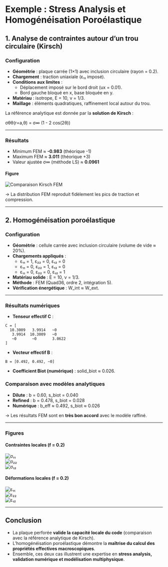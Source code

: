 # Exemple : Stress Analysis et Homogénéisation Poroélastique

## 1. Analyse de contraintes autour d’un trou circulaire (Kirsch)

### Configuration
- **Géométrie** : plaque carrée (1×1) avec inclusion circulaire (rayon = 0.2).  
- **Chargement** : traction uniaxiale (ε₁₁ imposé).  
- **Conditions aux limites** :  
  - Déplacement imposé sur le bord droit (ux = 0.01).  
  - Bord gauche bloqué en x, base bloquée en y.  
- **Matériau** : isotrope, E = 10, ν = 1/3.  
- **Maillage** : éléments quadratiques, raffinement local autour du trou.  

La référence analytique est donnée par la **solution de Kirsch** :

σθθ(r=a,θ) = σ∞ (1 - 2 cos(2θ))

---

### Résultats
- Minimum FEM ≈ **-0.983** (théorique -1)  
- Maximum FEM ≈ **3.011** (théorique +3)  
- Valeur ajustée σ∞ (méthode LS) ≈ **0.0961**  

#### Figure
![Comparaison Kirsch FEM](/docs/images/stress_homogenization_example/kirsch_compare.png)  

→ La distribution FEM reproduit fidèlement les pics de traction et compression.  

---

## 2. Homogénéisation poroélastique

### Configuration
- **Géométrie** : cellule carrée avec inclusion circulaire (volume de vide ≈ 20%).  
- **Chargements appliqués** :  
  - ε₁₁ = 1, ε₂₂ = 0, ε₁₂ = 0  
  - ε₁₁ = 0, ε₂₂ = 1, ε₁₂ = 0  
  - ε₁₁ = 0, ε₂₂ = 0, ε₁₂ = 1  
- **Matériau solide** : E = 10, ν = 1/3.  
- **Méthode** : FEM (Quad36, ordre 2, intégration 5).  
- **Vérification énergétique** : W_int ≈ W_ext.  

---

### Résultats numériques
- **Tenseur effectif C** :  
```
C = [
  10.3009   3.9914   ~0
   3.9914  10.3009   ~0
   ~0       ~0       3.0622
]
```

- **Vecteur effectif B** :  
```
B = [0.492, 0.492, ~0]
```

- **Coefficient Biot (numérique)** : solid_biot ≈ 0.026.  

### Comparaison avec modèles analytiques
- **Dilute** : b = 0.60, s_biot = 0.040  
- **Refined** : b = 0.478, s_biot = 0.028  
- **Numérique** : b_eff ≈ 0.492, s_biot ≈ 0.026  

→ Les résultats FEM sont en **très bon accord** avec le modèle raffiné.  

---

### Figures

#### Contraintes locales (f = 0.2)  
![σ₁₁](/docs/images/stress_homogenization_example/σ₁₁_poro.png)  
![σ₂₂](/docs/images/stress_homogenization_example/σ₂₂_poro.png)  
![σ₁₂](/docs/images/stress_homogenization_example/σ₁₂_poro.png)  

#### Déformations locales (f = 0.2)  
![ε₁₁](/docs/images/stress_homogenization_example/ϵ₁₁_poro.png)  
![ε₂₂](/docs/images/stress_homogenization_example/ϵ₂₂_poro.png)  
![ε₁₂](/docs/images/stress_homogenization_example/ϵ₁₂_poro.png)  

---

## Conclusion
- La plaque perforée **valide la capacité locale du code** (comparaison avec la référence analytique de Kirsch).  
- L’homogénéisation poroélastique démontre la **maîtrise du calcul des propriétés effectives macroscopiques**.  
- Ensemble, ces deux cas illustrent une expertise en **stress analysis, validation numérique et modélisation multiphysique**.  
